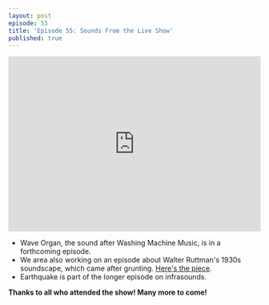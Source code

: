 ```yaml
---
layout: post
episode: 55
title: 'Episode 55: Sounds From the Live Show'
published: true
---
```

<iframe class="home-playall" width="100%" height="350" scrolling="no" frameborder="no" src="https://w.soundcloud.com/player/?url=https%3A//api.soundcloud.com/playlists/255554061%3Fsecret_token%3Ds-IprY9&amp;color=0066cc&amp;auto_play=false&amp;hide_related=true&amp;show_comments=false&amp;show_user=false&amp;show_reposts=false&amp;download=false&amp;buying=false&amp;liking=false&amp;sharing=false&amp;show_artwork=false&amp;show_playcount=false"></iframe>
<br>
<ul>
	<li>Wave Organ, the sound after Washing Machine Music, is in a forthcoming episode.</li>
	<li>We area also working on an episode about Walter Ruttman's 1930s soundscape, which came after grunting.
		<a href='https://www.youtube.com/watch?v=KVZVpAVfZ6M'>Here's the piece</a>.
	</li>
	<li>Earthquake is part of the longer episode on infrasounds.</li>
</ul>
<b>Thanks to all who attended the show! Many more to come!</b>
